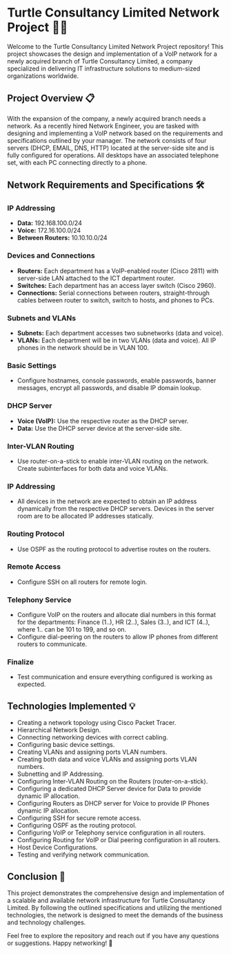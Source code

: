 # Turtle Consultancy Limited Network Project 🐢🌐

Welcome to the Turtle Consultancy Limited Network Project repository! This project showcases the design and implementation of a VoIP network for a newly acquired branch of Turtle Consultancy Limited, a company specialized in delivering IT infrastructure solutions to medium-sized organizations worldwide.

## Project Overview 📋

With the expansion of the company, a newly acquired branch needs a network. As a recently hired Network Engineer, you are tasked with designing and implementing a VoIP network based on the requirements and specifications outlined by your manager. The network consists of four servers (DHCP, EMAIL, DNS, HTTP) located at the server-side site and is fully configured for operations. All desktops have an associated telephone set, with each PC connecting directly to a phone.

## Network Requirements and Specifications 🛠️

### IP Addressing
- **Data:** 192.168.100.0/24
- **Voice:** 172.16.100.0/24
- **Between Routers:** 10.10.10.0/24

### Devices and Connections
- **Routers:** Each department has a VoIP-enabled router (Cisco 2811) with server-side LAN attached to the ICT department router.
- **Switches:** Each department has an access layer switch (Cisco 2960).
- **Connections:** Serial connections between routers, straight-through cables between router to switch, switch to hosts, and phones to PCs.

### Subnets and VLANs
- **Subnets:** Each department accesses two subnetworks (data and voice).
- **VLANs:** Each department will be in two VLANs (data and voice). All IP phones in the network should be in VLAN 100.

### Basic Settings
- Configure hostnames, console passwords, enable passwords, banner messages, encrypt all passwords, and disable IP domain lookup.

### DHCP Server
- **Voice (VoIP):** Use the respective router as the DHCP server.
- **Data:** Use the DHCP server device at the server-side site.

### Inter-VLAN Routing
- Use router-on-a-stick to enable inter-VLAN routing on the network. Create subinterfaces for both data and voice VLANs.

### IP Addressing
- All devices in the network are expected to obtain an IP address dynamically from the respective DHCP servers. Devices in the server room are to be allocated IP addresses statically.

### Routing Protocol
- Use OSPF as the routing protocol to advertise routes on the routers.

### Remote Access
- Configure SSH on all routers for remote login.

### Telephony Service
- Configure VoIP on the routers and allocate dial numbers in this format for the departments: Finance (1..), HR (2..), Sales (3..), and ICT (4..), where 1.. can be 101 to 199, and so on.
- Configure dial-peering on the routers to allow IP phones from different routers to communicate.

### Finalize
- Test communication and ensure everything configured is working as expected.

## Technologies Implemented 💡
- Creating a network topology using Cisco Packet Tracer.
- Hierarchical Network Design.
- Connecting networking devices with correct cabling.
- Configuring basic device settings.
- Creating VLANs and assigning ports VLAN numbers.
- Creating both data and voice VLANs and assigning ports VLAN numbers.
- Subnetting and IP Addressing.
- Configuring Inter-VLAN Routing on the Routers (router-on-a-stick).
- Configuring a dedicated DHCP Server device for Data to provide dynamic IP allocation.
- Configuring Routers as DHCP server for Voice to provide IP Phones dynamic IP allocation.
- Configuring SSH for secure remote access.
- Configuring OSPF as the routing protocol.
- Configuring VoIP or Telephony service configuration in all routers.
- Configuring Routing for VoIP or Dial peering configuration in all routers.
- Host Device Configurations.
- Testing and verifying network communication.

## Conclusion 🎯
This project demonstrates the comprehensive design and implementation of a scalable and available network infrastructure for Turtle Consultancy Limited. By following the outlined specifications and utilizing the mentioned technologies, the network is designed to meet the demands of the business and technology challenges.

Feel free to explore the repository and reach out if you have any questions or suggestions. Happy networking! 🚀
